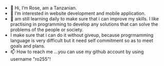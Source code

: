 - 👋 Hi, I’m Rose, am a Tanzanian.
- 👀 I’m interested in  website development and mobile application.
- 💞️ am still learning daily to make sure that i can improve my skills. I like practising in programming to develop any solutions that can solve the problems of the people or society.
- I make sure that i can do it without giveup, because progrmamming language is very difficult but it need self commitment so as to meet goals and plans.
- 📫 How to reach me ...you can use my github account by using username "ro255"!

<!---
ro255/ro255 is a ✨ special ✨ repository because its `README.md` (this file) appears on your GitHub profile.
You can click the Preview link to take a look at your changes.
--->
